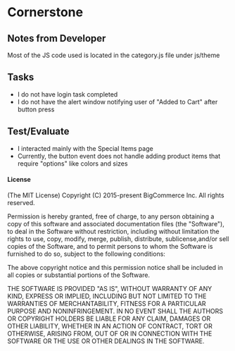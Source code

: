 # Cornerstone

## Notes from Developer

Most of the JS code used is located in the category.js file under js/theme

## Tasks

- I do not have login task completed
- I do not have the alert window notifying user of "Added to Cart" after button press

## Test/Evaluate

- I interacted mainly with the Special Items page
- Currently, the button event does not handle adding product items that require "options" like colors and sizes

#### License

(The MIT License)
Copyright (C) 2015-present BigCommerce Inc.
All rights reserved.

Permission is hereby granted, free of charge, to any person obtaining a copy of this software and associated documentation files (the "Software"), to deal in the Software without restriction, including without limitation the rights to use, copy, modify, merge, publish, distribute, sublicense,and/or sell copies of the Software, and to permit persons to whom the Software is furnished to do so, subject to the following conditions:

The above copyright notice and this permission notice shall be included in all copies or substantial portions of the Software.

THE SOFTWARE IS PROVIDED "AS IS", WITHOUT WARRANTY OF ANY KIND, EXPRESS OR IMPLIED, INCLUDING BUT NOT LIMITED TO THE WARRANTIES OF MERCHANTABILITY, FITNESS FOR A PARTICULAR PURPOSE AND NONINFRINGEMENT. IN NO EVENT SHALL THE AUTHORS OR COPYRIGHT HOLDERS BE LIABLE FOR ANY CLAIM, DAMAGES OR OTHER LIABILITY, WHETHER IN AN ACTION OF CONTRACT, TORT OR OTHERWISE, ARISING FROM, OUT OF OR IN CONNECTION WITH THE SOFTWARE OR THE USE OR OTHER DEALINGS IN THE SOFTWARE.
